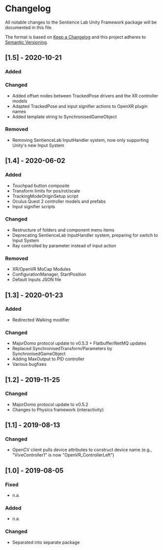 # Changelog

All notable changes to the Sentience Lab Unity Framework package will be documented in this file.

The format is based on [Keep a Changelog](http://keepachangelog.com/en/1.0.0/)
and this project adheres to [Semantic Versioning](http://semver.org/spec/v2.0.0.html).


## [1.5] - 2020-10-21

### Added


### Changed

- Added offset nodes between TrackedPose drivers and the XR controller models
- Adapted TrackedPose and input signifier actions to OpenXR plugin names
- Added template string to SynchronisedGameObject

### Removed

- Removing SentienceLab InputHandler system, now only supporting Unity's new Input System



## [1.4] - 2020-06-02

### Added

- Touchpad button composite
- Transform limits for pos/rot/scale
- TrackingModeOriginSetup script
- Oculus Quest 2 controller models and prefabs
- Input signifier scripts

### Changed

- Restructure of folders and component menu items
- Deprecating SentienceLab InputHandler system, preparing for switch to Input System
- Ray controlled by parameter instead of input action

### Removed

- XR/OpenVR MoCap Modules
- ConfigurationManager, StartPosition
- Default Inputs JSON file


## [1.3] - 2020-01-23

### Added

- Redirected Walking modifier

### Changed

- MajorDomo protocol update to v0.5.3 + Flatbuffer/NetMQ updates
- Replaced SynchronisedTransform/Parameters by SynchronisedGameObject
- Adding MaxOutput to PID controller
- Various bugfixes


## [1.2] - 2019-11-25

### Changed

- MajorDomo protocol update to v0.5.2
- Changes to Physics framework (interactivity)


## [1.1] - 2019-08-13

### Changed

- OpenCV client pulls device attributes to construct device name (e.g., "ViveController1" is now "OpenVR_ControllerLeft")


## [1.0] - 2019-08-05

### Fixed

- n.a.

### Added

- n.a.

### Changed

- Separated into separate package

